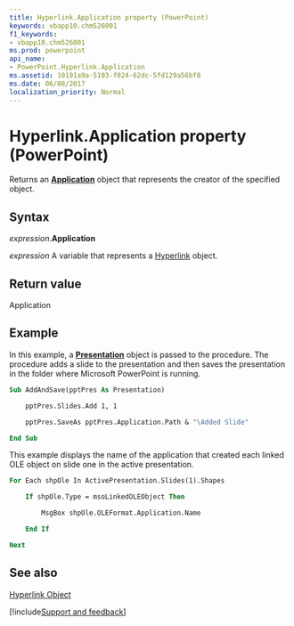 ```yaml
---
title: Hyperlink.Application property (PowerPoint)
keywords: vbapp10.chm526001
f1_keywords:
- vbapp10.chm526001
ms.prod: powerpoint
api_name:
- PowerPoint.Hyperlink.Application
ms.assetid: 10191a9a-5103-f024-62dc-5fd129a56bf8
ms.date: 06/08/2017
localization_priority: Normal
---
```



# Hyperlink.Application property (PowerPoint)

Returns an  **[Application](PowerPoint.Application.md)** object that represents the creator of the specified object.


## Syntax

_expression_.**Application**

_expression_ A variable that represents a [Hyperlink](PowerPoint.Hyperlink.md) object.


## Return value

Application


## Example

In this example, a  **[Presentation](PowerPoint.Presentation.md)** object is passed to the procedure. The procedure adds a slide to the presentation and then saves the presentation in the folder where Microsoft PowerPoint is running.


```vb
Sub AddAndSave(pptPres As Presentation)

    pptPres.Slides.Add 1, 1

    pptPres.SaveAs pptPres.Application.Path & "\Added Slide"

End Sub
```

This example displays the name of the application that created each linked OLE object on slide one in the active presentation.




```vb
For Each shpOle In ActivePresentation.Slides(1).Shapes

    If shpOle.Type = msoLinkedOLEObject Then

        MsgBox shpOle.OLEFormat.Application.Name

    End If

Next
```


## See also


[Hyperlink Object](PowerPoint.Hyperlink.md)

[!include[Support and feedback](~/includes/feedback-boilerplate.md)]